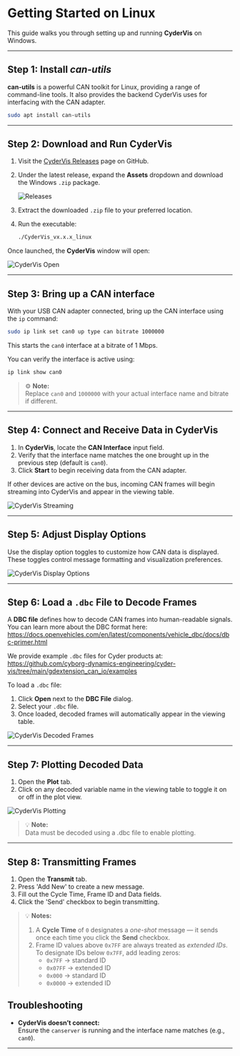 # Getting Started on Linux

This guide walks you through setting up and running **CyderVis** on Windows.

---

## Step 1: Install *can-utils*

**can-utils** is a powerful CAN toolkit for Linux, providing a range of command-line tools. It also provides the backend CyderVis uses for interfacing with the CAN adapter.

```bash
sudo apt install can-utils
```

---

## Step 2: Download and Run CyderVis

1. Visit the [CyderVis Releases](https://github.com/Cyborg-Dynamics-Engineering/cyder-vis/releases) page on GitHub.  
2. Under the latest release, expand the **Assets** dropdown and download the Windows `.zip` package.

   ![Releases](images/releases_linux.png)

3. Extract the downloaded `.zip` file to your preferred location.  
4. Run the executable:

   ```bash
   ./CyderVis_vx.x.x_linux
   ```

Once launched, the **CyderVis** window will open:

![CyderVis Open](images/cydervis_opened.png)

---

## Step 3: Bring up a CAN interface

With your USB CAN adapter connected, bring up the CAN interface using the `ip` command:

```bash
sudo ip link set can0 up type can bitrate 1000000
```

This starts the `can0` interface at a bitrate of 1 Mbps.

You can verify the interface is active using:

```bash
ip link show can0
```

> ⚙️ **Note:**  
> Replace `can0` and `1000000` with your actual interface name and bitrate if different.

---

## Step 4: Connect and Receive Data in CyderVis

1. In **CyderVis**, locate the **CAN Interface** input field.  
2. Verify that the interface name matches the one brought up in the previous step (default is `can0`).  
3. Click **Start** to begin receiving data from the CAN adapter.

If other devices are active on the bus, incoming CAN frames will begin streaming into CyderVis and appear in the viewing table.

![CyderVis Streaming](images/cydervis_streaming.png)

---

## Step 5: Adjust Display Options

Use the display option toggles to customize how CAN data is displayed.  
These toggles control message formatting and visualization preferences.

![CyderVis Display Options](images/cydervis_display_options.png)

---

## Step 6: Load a `.dbc` File to Decode Frames

A **DBC file** defines how to decode CAN frames into human-readable signals.  
You can learn more about the DBC format here:  
<https://docs.openvehicles.com/en/latest/components/vehicle_dbc/docs/dbc-primer.html>

We provide example `.dbc` files for Cyder products at:  
<https://github.com/cyborg-dynamics-engineering/cyder-vis/tree/main/gdextension_can_io/examples>

To load a `.dbc` file:
1. Click **Open** next to the **DBC File** dialog.
2. Select your `.dbc` file.
3. Once loaded, decoded frames will automatically appear in the viewing table.

![CyderVis Decoded Frames](images/cydervis_decoded_frames.png)

---

## Step 7: Plotting Decoded Data

1. Open the **Plot** tab.  
2. Click on any decoded variable name in the viewing table to toggle it on or off in the plot view.

![CyderVis Plotting](images/cydervis_plotting.png)

> 💡 **Note:**  
> Data must be decoded using a .dbc file to enable plotting.

---

## Step 8: Transmitting Frames

1. Open the **Transmit** tab.
2. Press 'Add New' to create a new message.
3. Fill out the Cycle Time, Frame ID and Data fields.
4. Click the 'Send' checkbox to begin transmitting.

> 💡 **Notes:**  
> 1. A **Cycle Time** of `0` designates a *one-shot* message — it sends once each time you click the **Send** checkbox.  
> 2. Frame ID values above `0x7FF` are always treated as *extended IDs*.  
>    To designate IDs below `0x7FF`, add leading zeros:  
>    - `0x7FF` → standard ID  
>    - `0x07FF` → extended ID  
>    - `0x000` → standard ID  
>    - `0x0000` → extended ID

## Troubleshooting

- **CyderVis doesn’t connect:**  
  Ensure the `canserver` is running and the interface name matches (e.g., `can0`).

---